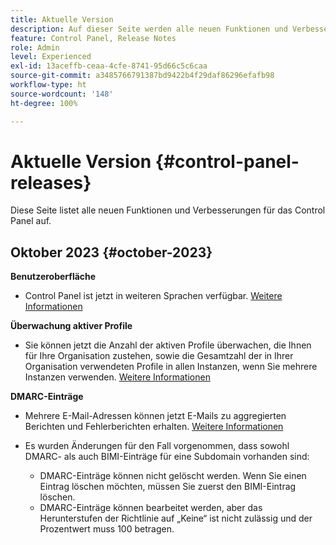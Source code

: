 ```yaml
---
title: Aktuelle Version
description: Auf dieser Seite werden alle neuen Funktionen und Verbesserungen für das Control Panel aufgelistet.
feature: Control Panel, Release Notes
role: Admin
level: Experienced
exl-id: 13aceffb-ceaa-4cfe-8741-95d66c5c6caa
source-git-commit: a3485766791387bd9422b4f29daf86296efafb98
workflow-type: ht
source-wordcount: '148'
ht-degree: 100%

---
```


# Aktuelle Version {#control-panel-releases}

Diese Seite listet alle neuen Funktionen und Verbesserungen für das Control Panel auf.

## Oktober 2023 {#october-2023}

**Benutzeroberfläche**

* Control Panel ist jetzt in weiteren Sprachen verfügbar. [Weitere Informationen](../discover/using/discovering-the-interface.md#supported-languages-languages)

**Überwachung aktiver Profile**

* Sie können jetzt die Anzahl der aktiven Profile überwachen, die Ihnen für Ihre Organisation zustehen, sowie die Gesamtzahl der in Ihrer Organisation verwendeten Profile in allen Instanzen, wenn Sie mehrere Instanzen verwenden. [Weitere Informationen](../performance-monitoring/using/active-profiles-monitoring.md)

**DMARC-Einträge**

* Mehrere E-Mail-Adressen können jetzt E-Mails zu aggregierten Berichten und Fehlerberichten erhalten. [Weitere Informationen](../subdomains-certificates/using/dmarc.md)
* Es wurden Änderungen für den Fall vorgenommen, dass sowohl DMARC- als auch BIMI-Einträge für eine Subdomain vorhanden sind:

   * DMARC-Einträge können nicht gelöscht werden. Wenn Sie einen Eintrag löschen möchten, müssen Sie zuerst den BIMI-Eintrag löschen.
   * DMARC-Einträge können bearbeitet werden, aber das Herunterstufen der Richtlinie auf „Keine“ ist nicht zulässig und der Prozentwert muss 100 betragen.

